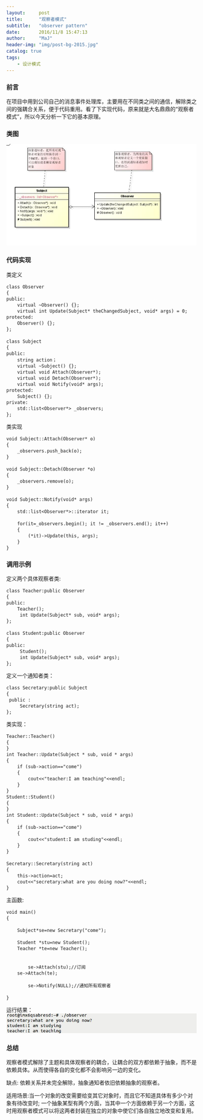 ```yaml
---
layout:     post
title:      "观察者模式"
subtitle:   "observer pattern"
date:       2016/11/8 15:47:13 
author:     "MaJ"
header-img: "img/post-bg-2015.jpg"
catalog: true
tags:
    - 设计模式
---
```


### 前言
在项目中用到公司自己的消息事件处理库，主要用在不同类之间的通信，解除类之间的强耦合关系，便于代码重用。看了下实现代码，原来就是大名鼎鼎的“观察者模式”，所以今天分析一下它的基本原理。
### 类图
![img](/img/leitu.jpg)

### 代码实现
类定义
	    
	class Observer
	{
	public:
	    virtual ~Observer() {};
	    virtual int Update(Subject* theChangedSubject, void* args) = 0;
	protected:
	    Observer() {};
	};
	
	class Subject
	{
	public:
        string action；
	    virtual ~Subject() {};
	    virtual void Attach(Observer*);
	    virtual void Detach(Observer*);
	    virtual void Notify(void* args);
	protected:
	    Subject() {};
	private:
	    std::list<Observer*> _observers;
	};

类实现

	void Subject::Attach(Observer* o)
	{
	    _observers.push_back(o);
	}
	
	void Subject::Detach(Observer *o)
	{
	    _observers.remove(o);
	}
	
	void Subject::Notify(void* args)
	{
	    std::list<Observer*>::iterator it;
	
	    for(it=_observers.begin(); it != _observers.end(); it++)
	    {
	        (*it)->Update(this, args);
	    }
	}

### 调用示例

定义两个具体观察者类:

	class Teacher:public Observer
	{
	public:
		Teacher();
	     int Update(Subject* sub, void* args);
	};
	
	class Student:public Observer
	{
	public:
		 Student();
	     int Update(Subject* sub, void* args);
	};

定义一个通知者类：

	class Secretary:public Subject
	{
	 public :
	     Secretary(string act);
	};

类实现：

	Teacher::Teacher()
	{
	}
	int Teacher::Update(Subject * sub, void * args)
	{
		if (sub->action=="come")
		{
			cout<<"teacher:I am teaching"<<endl;
		}
	}
	Student::Student()
	{
	}
	int Student::Update(Subject * sub, void * args)
	{
	 	if (sub->action=="come")
		{
			cout<<"student:I am studing"<<endl;
		}
	}
	
	Secretary::Secretary(string act)
	{
	 	this->action=act;
		cout<<"secretary:what are you doing now?"<<endl;
	}

主函数:

	void main()
	{
	
		Subject*se=new Secretary("come");

		Student *stu=new Student();
		Teacher *te=new Teacher();

		
	        se->Attach(stu);//订阅
	 	se->Attach(te);	

	        se->Notify(NULL);//通知所有观察者
	
	}

运行结果：
![img](/img/observeresult.jpg)

### 总结
观察者模式解除了主题和具体观察者的耦合，让耦合的双方都依赖于抽象，而不是依赖具体。从而使得各自的变化都不会影响另一边的变化。

缺点: 依赖关系并未完全解除，抽象通知者依旧依赖抽象的观察者。

适用场景:当一个对象的改变需要给变其它对象时，而且它不知道具体有多少个对象有待改变时;
一个抽象某型有两个方面，当其中一个方面依赖于另一个方面，这时用观察者模式可以将这两者封装在独立的对象中使它们各自独立地改变和复用。






